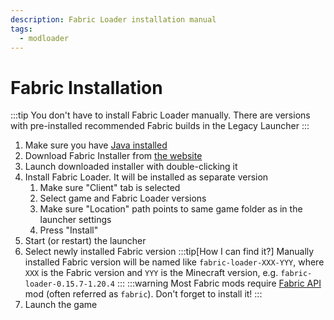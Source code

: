 ```yaml
---
description: Fabric Loader installation manual
tags:
  - modloader
---
```

# Fabric Installation

:::tip
You don't have to install Fabric Loader manually. There are versions with pre-installed recommended Fabric builds in the Legacy Launcher
:::

1. Make sure you have [Java installed](../faq/java)
2. Download Fabric Installer from [the website](https://fabricmc.net/use/installer/)
3. Launch downloaded installer with double-clicking it
4. Install Fabric Loader. It will be installed as separate version
    1. Make sure "Client" tab is selected
    2. Select game and Fabric Loader versions
    3. Make sure "Location" path points to same game folder as in the launcher settings
    4. Press "Install"
5. Start (or restart) the launcher
6. Select newly installed Fabric version
    :::tip[How I can find it?]
    Manually installed Fabric version will be named like `fabric-loader-XXX-YYY`, where `XXX` is the Fabric version and `YYY` is the Minecraft version, e.g. `fabric-loader-0.15.7-1.20.4`
    :::
    :::warning
    Most Fabric mods require [Fabric API](https://modrinth.com/mod/fabric-api) mod (often referred as `fabric`). Don't forget to install it!
    :::
7. Launch the game